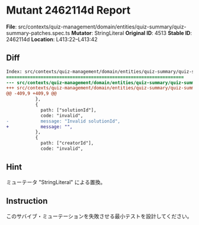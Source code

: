 # Mutant 2462114d Report

**File**: src/contexts/quiz-management/domain/entities/quiz-summary/quiz-summary-patches.spec.ts
**Mutator**: StringLiteral
**Original ID**: 4513
**Stable ID**: 2462114d
**Location**: L413:22–L413:42

## Diff

```diff
Index: src/contexts/quiz-management/domain/entities/quiz-summary/quiz-summary-patches.spec.ts
===================================================================
--- src/contexts/quiz-management/domain/entities/quiz-summary/quiz-summary-patches.spec.ts	original
+++ src/contexts/quiz-management/domain/entities/quiz-summary/quiz-summary-patches.spec.ts	mutated #4513
@@ -409,9 +409,9 @@
           },
           {
             path: ["solutionId"],
             code: "invalid",
-            message: "Invalid solutionId",
+            message: "",
           },
           {
             path: ["creatorId"],
             code: "invalid",
```

## Hint

ミューテータ "StringLiteral" による置換。

## Instruction

このサバイブ・ミューテーションを失敗させる最小テストを設計してください。
